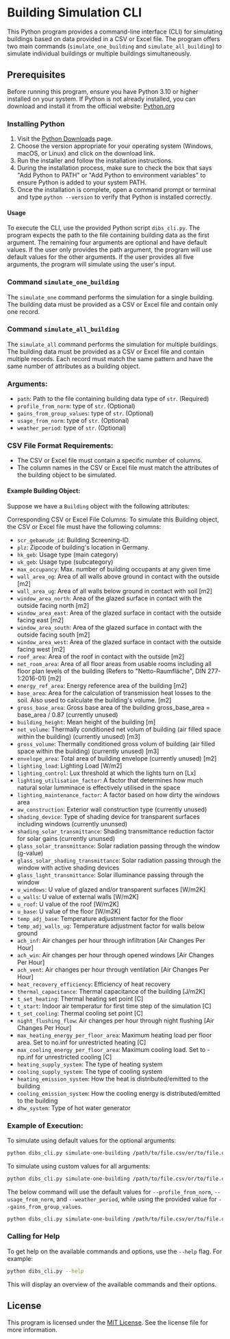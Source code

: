 # Building Simulation CLI

This Python program provides a command-line interface (CLI) for simulating buildings based on data provided in a CSV or
Excel file. The program offers two main commands (`simulate_one_building` and `simulate_all_building`) to simulate
individual buildings or multiple buildings simultaneously.

## Prerequisites

Before running this program, ensure you have Python 3.10 or higher installed on your system. If Python is not already
installed, you can download and install it from the official website: [Python.org](https://www.python.org/downloads/)

### Installing Python

1. Visit the [Python Downloads](https://www.python.org/downloads/) page.
2. Choose the version appropriate for your operating system (Windows, macOS, or Linux) and click on the download link.
3. Run the installer and follow the installation instructions.
4. During the installation process, make sure to check the box that says "Add Python to PATH" or "Add Python to
   environment variables" to ensure Python is added to your system PATH.
5. Once the installation is complete, open a command prompt or terminal and type `python --version` to verify that
   Python is installed correctly.

#### Usage

To execute the CLI, use the provided Python script `dibs_cli.py`. The program expects the path to the file containing
building data as the first argument. The remaining four arguments are optional and have default values. If the user only
provides the path argument, the program will use default values for the other arguments. If the user provides all five
arguments, the program will simulate using the user's input.

### Command `simulate_one_building`

The `simulate_one` command performs the simulation for a single building. The building data must be provided as a CSV or
Excel file and contain only one record.

### Command `simulate_all_building`

The `simulate_all` command performs the simulation for multiple buildings. The building data must be provided as a CSV
or Excel file and contain multiple records. Each record must match the same pattern and have the same number of
attributes as a building object.

### Arguments:

- `path`: Path to the file containing building data type of `str`. (Required)
- `profile_from_norm`: type of `str`. (Optional)
- `gains_from_group_values`: type of `str`. (Optional)
- `usage_from_norm`: type of `str`. (Optional)
- `weather_period`: type of `str`. (Optional)

### CSV File Format Requirements:

- The CSV or Excel file must contain a specific number of columns.
- The column names in the CSV or Excel file must match the attributes of the building object to be simulated.

#### Example Building Object:

Suppose we have a `Building` object with the following attributes:


Corresponding CSV or Excel File Columns:
To simulate this Building object, the CSV or Excel file must have the following columns:

- `scr_gebaeude_id`: Building Screening-ID.
- `plz`: Zipcode of building's location in Germany.
- `hk_geb`: Usage type (main category)
- `uk_geb`: Usage type (subcategory)
- `max_occupancy`: Max. number of building occupants at any given time
- `wall_area_og`: Area of all walls above ground in contact with the outside [m2]
- `wall_area_ug`: Area of all walls below ground in contact with soil [m2] 
- `window_area_north`: Area of the glazed surface in contact with the outside facing north [m2]
- `window_area_east`: Area of the glazed surface in contact with the outside facing east [m2]
- `window_area_south`: Area of the glazed surface in contact with the outside facing south [m2]
- `window_area_west`: Area of the glazed surface in contact with the outside facing west [m2]
- `roof_area`: Area of the roof in contact with the outside [m2]
- `net_room_area`: Area of all floor areas from usable rooms including all floor plan levels of the building (Refers
  to "Netto-Raumfläche", DIN 277-1:2016-01) [m2]
- `energy_ref_area`: Energy reference area of the building [m2]
- `base_area`: Area for the calculation of transmission heat losses to the soil. Also used to calculate the building's
  volume. [m2]
- `gross_base_area`: Gross base area of the building gross_base_area = base_area / 0.87 (currently unused)
- `building_height`: Mean height of the building [m]
- `net_volume`: Thermally conditioned net volum of building (air filled space within the building) (currently unused) [m3]
- `gross_volume`: Thermally conditioned gross volum of building (air filled space within the building) (currently unused) [m3]
- `envelope_area`: Total area of building envelope (currently unused) [m2]
- `lighting_load`: Lighting Load [W/m2]
- `lighting_control`: Lux threshold at which the lights turn on [Lx]
- `lighting_utilisation_factor`: A factor that determines how much natural solar lumminace is effectively utilised in
  the space
- `lighting_maintenance_factor`: A factor based on how dirty the windows area
- `aw_construction`: Exterior wall construction type (currently unused)
- `shading_device`: Type of shading device for transparent surfaces including windows (currently ununsed)
- `shading_solar_transmittance`: Shading transmittance reduction factor for solar gains (currently ununsed)
- `glass_solar_transmittance`: Solar radiation passing through the window (g-value)
- `glass_solar_shading_transmittance`: Solar radiation passing through the window with active shading devices
- `glass_light_transmittance`: Solar illuminance passing through the window
- `u_windows`: U value of glazed and/or transparent surfaces [W/m2K]
- `u_walls`: U value of external walls  [W/m2K]
- `u_roof`: U value of the roof [W/m2K]
- `u_base`: U value of the floor [W/m2K]
- `temp_adj_base`: Temperature adjustment factor for the floor
- `temp_adj_walls_ug`: Temperature adjustment factor for walls below ground
- `ach_inf`: Air changes per hour through infiltration [Air Changes Per Hour]
- `ach_win`: Air changes per hour through opened windows [Air Changes Per Hour]
- `ach_vent`: Air changes per hour through ventilation [Air Changes Per Hour]
- `heat_recovery_efficiency`: Efficiency of heat recovery
- `thermal_capacitance`: Thermal capacitance of the building [J/m2K]
- `t_set_heating`: Thermal heating set point [C]
- `t_start`: Indoor air temperatur for first time step of the simulation [C]
- `t_set_cooling`: Thermal cooling set point [C]
- `night_flushing_flow`: Air changes per hour through night flushing [Air Changes Per Hour]
- `max_heating_energy_per_floor_area`: Maximum heating load per floor area. Set to no.inf for unrestricted heating [C]
- `max_cooling_energy_per_floor_area`: Maximum cooling load. Set to -np.inf for unrestricted cooling [C]
- `heating_supply_system`: The type of heating system
- `cooling_supply_system`: The type of cooling system
- `heating_emission_system`: How the heat is distributed/emitted to the building
- `cooling_emission_system`: How the cooling energy is distributed/emitted to the building
- `dhw_system`: Type of hot water generator

### Example of Execution:

To simulate using default values for the optional arguments:

```bash
python dibs_cli.py simulate-one-building /path/to/file.csv/or/to/file.csv
```

To simulate using custom values for all arguments:

```bash
python dibs_cli.py simulate-one-building /path/to/file.csv/or/to/file.csv din18599 mid sia2024 2007-2021
```

The below command will use the default values for `--profile_from_norm`, `--usage_from_norm`, and `--weather_period`, while using
the provided value for `--gains_from_group_values`.

```bash
python dibs_cli.py simulate-one-building /path/to/file.csv/or/to/file.csv --gains_from_group_values mid
```

### Calling for Help

To get help on the available commands and options, use the `--help` flag. For example:

```bash
python dibs_cli.py --help
```

This will display an overview of the available commands and their options.

## License

This program is licensed under the [MIT License](LICENSE). See the license file for more information.
